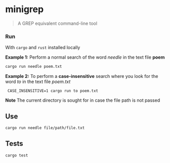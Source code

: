 # minigrep

> A GREP equivalent command-line tool


### Run
With `cargo` and `rust` installed locally

**Example 1:**
Perform a normal search of the word *needle* in the text file **poem**
```bash
cargo run needle poem.txt   
```

**Example 2:**
To perform a **case-insensitive** search where you look for the word *to* in the text file *poem.txt*
```
 CASE_INSENSITIVE=1 cargo run to poem.txt
```

**Note**
The current directory is sought for in case the file path is not passed
## Use
```bash
cargo run needle file/path/file.txt   
```
## Tests

```bash
cargo test
```